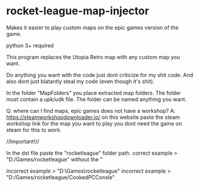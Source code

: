 # rocket-league-map-injector
Makes it easier to play custom maps on the epic games version of the game. 

python 3+ required

This program replaces the Utopia Retro map with any custom map you want.

Do anything you want with the code just dont criticize for my shit code. And also dont just blatantly steal my code (even though it's shit).

In the folder "MapFolders" you place extracted map folders.
The folder must contain a upk/udk file.
The folder can be named anything you want.

Q: where can I find maps, epic games does not have a workshop?
A: https://steamworkshopdownloader.io/ on this website paste the steam workshop link for the map you want to play you dont need the game on steam for this to work.

\/\/Important!\/\/

In the dst file paste the "rocketleague" folder
path.
correct example > "D:/Games/rocketleague" without the "

incorrect example > "D:\Games\rocketleague"
incorrect example > "D:/Games/rocketleague/CookedPCConsle"
